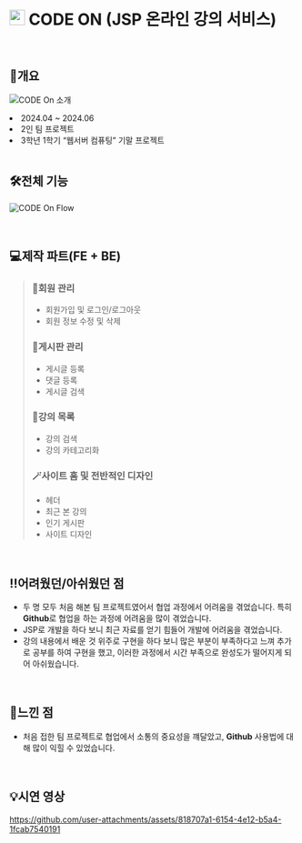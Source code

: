 # <img height="27px" width="27px" src="https://github.com/user-attachments/assets/ff95bd93-8350-450d-a07b-dd81b5c7d363"/> CODE ON (JSP 온라인 강의 서비스)

<br>

## 🎈개요
![CODE On 소개](https://github.com/user-attachments/assets/68afb1c7-7f70-45e9-aa44-4fb5976a1005)
<li>2024.04 ~ 2024.06</li>
<li>2인 팀 프로젝트</li>
<li>3학년 1학기 “웹서버 컴퓨팅” 기말 프로젝트</li>

<br>

## 🛠️전체 기능
![CODE On Flow](https://github.com/user-attachments/assets/48fe81e2-dd5b-4681-8983-ecfc33143cc9)

<br>

## 💻제작 파트(FE + BE)
> ### 🤗회원 관리
> - 회원가입 및 로그인/로그아웃
> - 회원 정보 수정 및 삭제
>
> ### 📒게시판 관리
> - 게시글 등록
> - 댓글 등록
> - 게시글 검색
>
> ### 📝강의 목록
> - 강의 검색
> - 강의 카테고리화
>
> ### 🪄사이트 홈 및 전반적인 디자인
> - 헤더
> - 최근 본 강의
> - 인기 게시판
> - 사이트 디자인

<br>

## ‼️어려웠던/아쉬웠던 점

- 두 명 모두 처음 해본 팀 프로젝트였어서 협업 과정에서 어려움을 겪었습니다. 특히 **Github**로 협업을 하는 과정에 어려움을 많이 겪었습니다.
- JSP로 개발을 하다 보니 최근 자료를 얻기 힘들어 개발에 어려움을 겪었습니다.
- 강의 내용에서 배운 것 위주로 구현을 하다 보니 많은 부분이 부족하다고 느껴 추가로 공부를 하여 구현을 했고, 이러한 과정에서 시간 부족으로 완성도가 떨어지게 되어 아쉬웠습니다.

<br>

## 💭느낀 점

- 처음 접한 팀 프로젝트로 협업에서 소통의 중요성을 꺠달았고, **Github** 사용법에 대해 많이 익힐 수 있었습니다.

<br>

## 💡시연 영상

https://github.com/user-attachments/assets/818707a1-6154-4e12-b5a4-1fcab7540191



